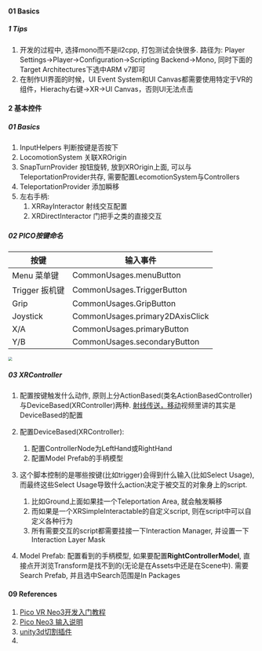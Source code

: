 

#### 01 Basics

##### 1 Tips

1. 开发的过程中, 选择mono而不是il2cpp, 打包测试会快很多. 路径为: Player Settings→Player→Configuration→Scripting Backend→Mono, 同时下面的Target Architectures下选中ARM v7即可
2. 在制作UI界面的时候，UI Event System和UI Canvas都需要使用特定于VR的组件，Hierachy右键→XR→UI Canvas，否则UI无法点击



#### 2 基本控件

##### 01 Basics

1. InputHelpers  判断按键是否按下
2. LocomotionSystem 关联XROrigin
3. SnapTurnProvider 按钮旋转, 放到XROrigin上面, 可以与TeleportationProvider共存, 需要配置LecomotionSystem与Controllers
4. TeleportationProvider 添加瞬移 
5. 左右手柄: 
   1. XRRayInteractor 射线交互配置
   2. XRDirectInteractor 门把手之类的直接交互



##### 02 PICO按键命名 

| 按键           | 输入事件                        |
| -------------- | ------------------------------- |
| Menu 菜单键    | CommonUsages.menuButton         |
| Trigger 扳机键 | CommonUsages.TriggerButton      |
| Grip           | CommonUsages.GripButton         |
| Joystick       | CommonUsages.primary2DAxisClick |
| X/A            | CommonUsages.primaryButton      |
| Y/B            | CommonUsages.secondaryButton    |

<img src="https://p-vcloud.byteimg.com/tos-cn-i-em5hxbkur4/416bb06f01df40ad8325677f9d6c9074~tplv-em5hxbkur4-noop.image?width=1280&height=960" style="zoom:50%" />



##### 03 XRController

1. 配置按键触发什么动作, 原则上分ActionBased(类名ActionBasedController)与DeviceBased(XRController)两种. [射线传送，移动](https://www.bilibili.com/video/BV1Gu411y7i3/?spm_id_from=333.788&vd_source=060cae0323076afc7bb35d1220dc6cf7)视频里讲的其实是DeviceBased的配置
2. 配置DeviceBased(XRController):
   1. 配置ControllerNode为LeftHand或RightHand
   2. 配置Model Prefab的手柄模型

3. 这个脚本控制的是哪些按键(比如trigger)会得到什么输入(比如Select Usage), 而最终这些Select Usage导致什么action决定于被交互的对象身上的script. 
   1. 比如Ground上面如果挂一个Teleportation Area, 就会触发瞬移
   2. 而如果是一个XRSimpleInteractable的自定义script, 则在script中可以自定义各种行为
   3. 所有需要交互的script都需要挂接一下Interaction Manager, 并设置一下Interaction Layer Mask
4. Model Prefab: 配置看到的手柄模型, 如果要配置**RightControllerModel**, 直接点开浏览Transform是找不到的(无论是在Assets中还是在Scene中). 需要Search Prefab, 并且选中Search范围是In Packages





#### 09 References

1. [Pico VR Neo3开发入门教程](https://www.bilibili.com/video/BV1p3411T7pG/?spm_id_from=333.788&vd_source=060cae0323076afc7bb35d1220dc6cf7)
2. [Pico Neo3 输入说明](https://developer-cn.pico-interactive.com/docs/unity/cn/13143/242749/#pico-neo-3-%E8%BE%93%E5%85%A5%E8%AF%B4%E6%98%8E)
2. [unity3d切割插件](https://github.com/DavidArayan/ezy-slice)
2. 